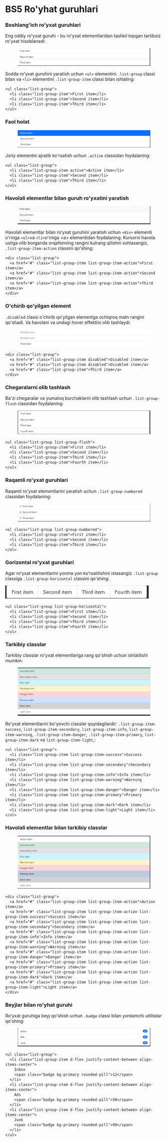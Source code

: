 # BS5 Ro'yhat guruhlari

### Boshlang'ich ro'yxat guruhlari

Eng oddiy ro'yxat guruhi - bu ro'yxat elementlaridan tashkil topgan tartibsiz ro'yxat hisoblanadi:

<figure><img src="../../.gitbook/assets/image (599).png" alt=""><figcaption></figcaption></figure>

Sodda ro'yxat guruhini yaratish uchun `<ul>` elementini  `.list-group` classi bilan va `<li>` elementini `.list-group-item` classi bilan ishlating:

```
<ul class="list-group">
  <li class="list-group-item">First item</li>
  <li class="list-group-item">Second item</li>
  <li class="list-group-item">Third item</li>
</ul>
```

### Faol holat

<figure><img src="../../.gitbook/assets/image (585).png" alt=""><figcaption></figcaption></figure>

Joriy elementni ajratib ko'rsatish uchun `.active` classidan foydalaning:

```
<ul class="list-group">
  <li class="list-group-item active">Active item</li>
  <li class="list-group-item">Second item</li>
  <li class="list-group-item">Third item</li>
</ul>
```

### Havolali elementlar bilan guruh ro'yxatini yaratish

<figure><img src="../../.gitbook/assets/image (566).png" alt=""><figcaption></figcaption></figure>

Havolali elementlar bilan ro'yxat guruhini yaratish uchun `<div>` elementi o'rniga `<ul>`va `<li>`o'rniga \<a> elementidan foydalaning. Kursorni havola ustiga olib borganda orqafonning rangini kulrang qilishni xohlasangiz, `.list-group-item-action`  classini qo'shing:

```
<div class="list-group">
  <a href="#" class="list-group-item list-group-item-action">First item</a>
  <a href="#" class="list-group-item list-group-item-action">Second item</a>
  <a href="#" class="list-group-item list-group-item-action">Third item</a>
</div>
```

### O'chirib qo'yilgan element

`.disabled` classi o'chirib qo'yilgan elementga ochiqroq matn rangini qo'shadi. Va havolani va undagi hover effektini olib tashlaydi:

<figure><img src="../../.gitbook/assets/image (587).png" alt=""><figcaption></figcaption></figure>

```
<div class="list-group">
  <a href="#" class="list-group-item disabled">Disabled item</a>
  <a href="#" class="list-group-item disabled">Disabled item</a>
  <a href="#" class="list-group-item">Third item</a>
</div>
```

### Chegaralarni olib tashlash

Ba'zi chegaralar va yumaloq burchaklarni olib tashlash uchun `.list-group-flush` classidan foydalaning:

<figure><img src="../../.gitbook/assets/image (830).png" alt=""><figcaption></figcaption></figure>

```
<ul class="list-group list-group-flush">
  <li class="list-group-item">First item</li>
  <li class="list-group-item">Second item</li>
  <li class="list-group-item">Third item</li>
  <li class="list-group-item">Fourth item</li>
</ul>
```

### Raqamli ro'yxat guruhlari

Raqamli ro'yxat elementlarini yaratish uchun `.list-group-numbered` classidan foydalaning:

<figure><img src="../../.gitbook/assets/image (456).png" alt=""><figcaption></figcaption></figure>

```
<ol class="list-group list-group-numbered">
  <li class="list-group-item">First item</li>
  <li class="list-group-item">Second item</li>
  <li class="list-group-item">Third item</li>
</ol>
```

### Gorizontal ro'yxat guruhlari

Agar roʻyxat elementlarini yonma yon  koʻrsatilishini istasangiz `.list-group` classiga `.list-group-horizontal` classini qo'shing:

![](<../../.gitbook/assets/image (597).png>)

```
<ul class="list-group list-group-horizontal">
  <li class="list-group-item">First item</li>
  <li class="list-group-item">Second item</li>
  <li class="list-group-item">Third item</li>
  <li class="list-group-item">Fourth item</li>
</ul>
```

### Tarkibiy classlar

Tarkibiy classlar ro'yxat elementlariga rang qo'shish uchun ishlatilishi mumkin:

<figure><img src="../../.gitbook/assets/image (13).png" alt=""><figcaption></figcaption></figure>

Ro'yxat elementlarini bo'yovchi classlar quyidagilardir: `.list-group-item-success`, `list-group-item-secondary`, `list-group-item-info`, `list-group-item-warning`, `.list-group-item-danger`, `.list-group-item-primary`, `list-group-item-dark` va `list-group-item-light`,:

```
<ul class="list-group">
  <li class="list-group-item list-group-item-success">Success item</li>
  <li class="list-group-item list-group-item-secondary">Secondary item</li>
  <li class="list-group-item list-group-item-info">Info item</li>
  <li class="list-group-item list-group-item-warning">Warning item</li>
  <li class="list-group-item list-group-item-danger">Danger item</li>
  <li class="list-group-item list-group-item-primary">Primary item</li>
  <li class="list-group-item list-group-item-dark">Dark item</li>
  <li class="list-group-item list-group-item-light">Light item</li>
</ul>
```

### Havolali elementlar bilan tarkibiy classlar

<figure><img src="../../.gitbook/assets/image (539).png" alt=""><figcaption></figcaption></figure>

```
<div class="list-group">
  <a href="#" class="list-group-item list-group-item-action">Action item</a>
  <a href="#" class="list-group-item list-group-item-action list-group-item-success">Success item</a>
  <a href="#" class="list-group-item list-group-item-action list-group-item-secondary">Secondary item</a>
  <a href="#" class="list-group-item list-group-item-action list-group-item-info">Info item</a>
  <a href="#" class="list-group-item list-group-item-action list-group-item-warning">Warning item</a>
  <a href="#" class="list-group-item list-group-item-action list-group-item-danger">Danger item</a>
  <a href="#" class="list-group-item list-group-item-action list-group-item-primary">Primary item</a>
  <a href="#" class="list-group-item list-group-item-action list-group-item-dark">Dark item</a>
  <a href="#" class="list-group-item list-group-item-action list-group-item-light">Light item</a>
</div>
```

### Beyjlar bilan ro'yhat guruhi

Roʻyxat guruhiga beyj qoʻshish uchun `.badge` classi bilan yordamchi utilitalar qo'shing:

<figure><img src="../../.gitbook/assets/image (561).png" alt=""><figcaption></figcaption></figure>

```
<ul class="list-group">
  <li class="list-group-item d-flex justify-content-between align-items-center">
    Inbox
    <span class="badge bg-primary rounded-pill">12</span>
  </li>
  <li class="list-group-item d-flex justify-content-between align-items-center">
    Ads
    <span class="badge bg-primary rounded-pill">50</span>
  </li>
  <li class="list-group-item d-flex justify-content-between align-items-center">
    Junk
    <span class="badge bg-primary rounded-pill">99</span>
  </li>
</ul>
```
